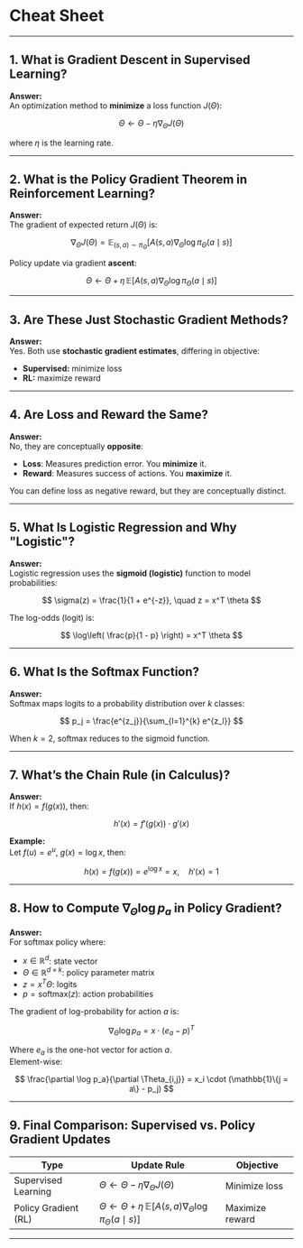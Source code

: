 # Cheat Sheet

---

## 1. What is Gradient Descent in Supervised Learning?

**Answer:**  
An optimization method to **minimize** a loss function $J(\Theta)$:

$$
\Theta \leftarrow \Theta - \eta \nabla_\Theta J(\Theta)
$$

where $\eta$ is the learning rate.

---

## 2. What is the Policy Gradient Theorem in Reinforcement Learning?

**Answer:**  
The gradient of expected return $J(\Theta)$ is:


```math
\nabla_\Theta J(\Theta) = \mathbb{E}_{(s, a) \sim \pi_\Theta} \left[ A(s, a) \nabla_\Theta \log \pi_\Theta(a \mid s) \right]
```

Policy update via gradient **ascent**:

$$
\Theta \leftarrow \Theta + \eta \, \mathbb{E}\left[A(s, a) \nabla_\Theta \log \pi_\Theta(a \mid s)\right]
$$

---

## 3. Are These Just Stochastic Gradient Methods?

**Answer:**  
Yes. Both use **stochastic gradient estimates**, differing in objective:

- **Supervised:** minimize loss  
- **RL:** maximize reward

---

## 4. Are Loss and Reward the Same?

**Answer:**  
No, they are conceptually **opposite**:

- **Loss**: Measures prediction error. You **minimize** it.  
- **Reward**: Measures success of actions. You **maximize** it.

You can define loss as negative reward, but they are conceptually distinct.

---

## 5. What Is Logistic Regression and Why "Logistic"?

**Answer:**  
Logistic regression uses the **sigmoid (logistic)** function to model probabilities:

$$
\sigma(z) = \frac{1}{1 + e^{-z}}, \quad z = x^T \theta
$$

The log-odds (logit) is:

$$
\log\left( \frac{p}{1 - p} \right) = x^T \theta
$$

---

## 6. What Is the Softmax Function?

**Answer:**  
Softmax maps logits to a probability distribution over $k$ classes:

$$
p_j = \frac{e^{z_j}}{\sum_{l=1}^{k} e^{z_l}}
$$

When $k = 2$, softmax reduces to the sigmoid function.

---

## 7. What’s the Chain Rule (in Calculus)?

**Answer:**  
If $h(x) = f(g(x))$, then:

$$
h'(x) = f'(g(x)) \cdot g'(x)
$$

**Example:**  
Let $f(u) = e^u$, $g(x) = \log x$, then:

$$
h(x) = f(g(x)) = e^{\log x} = x, \quad h'(x) = 1
$$

---

## 8. How to Compute $\nabla_\Theta \log p_a$ in Policy Gradient?

**Answer:**  
For softmax policy where:

- $x \in \mathbb{R}^d$: state vector  
- $\Theta \in \mathbb{R}^{d \times k}$: policy parameter matrix  
- $z = x^T \Theta$: logits  
- $p = \text{softmax}(z)$: action probabilities  

The gradient of log-probability for action $a$ is:

$$
\nabla_\Theta \log p_a = x \cdot (e_a - p)^T
$$

Where $e_a$ is the one-hot vector for action $a$.  
Element-wise:

$$
\frac{\partial \log p_a}{\partial \Theta_{i,j}} = x_i \cdot (\mathbb{1}\{j = a\} - p_j)
$$

---

## 9. Final Comparison: Supervised vs. Policy Gradient Updates

| Type                    | Update Rule                                                                                                    | Objective       |
|-------------------------|------------------------------------------------------------------------------------------------------------------|-----------------|
| Supervised Learning     | $\Theta \leftarrow \Theta - \eta \nabla_\Theta J(\Theta)$                                                     | Minimize loss   |
| Policy Gradient (RL)    | $\Theta \leftarrow \Theta + \eta \, \mathbb{E}[A(s,a) \nabla_\Theta \log \pi_\Theta(a \mid s)]$              | Maximize reward |

---
